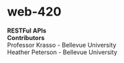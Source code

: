 # web-420
<b>RESTFul APIs</br>
Contributors</b><br>
Professor Krasso - Bellevue University <br>
Heather Peterson - Bellevue University <br>
